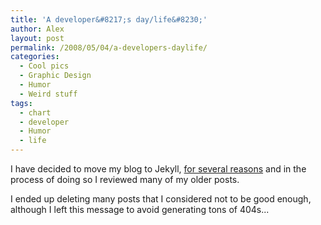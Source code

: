 ```yaml
---
title: 'A developer&#8217;s day/life&#8230;'
author: Alex
layout: post
permalink: /2008/05/04/a-developers-daylife/
categories:
  - Cool pics
  - Graphic Design
  - Humor
  - Weird stuff
tags:
  - chart
  - developer
  - Humor
  - life
---
```

 

I have decided to move my blog to Jekyll, [for several reasons](http://carlboettiger.info/2012/05/01/Jekyll-vs-Wordpress.html) and in the process of doing so I reviewed many of my older posts.

I ended up deleting many posts that I considered not to be good enough, although I left this message to avoid generating tons of 404s... 